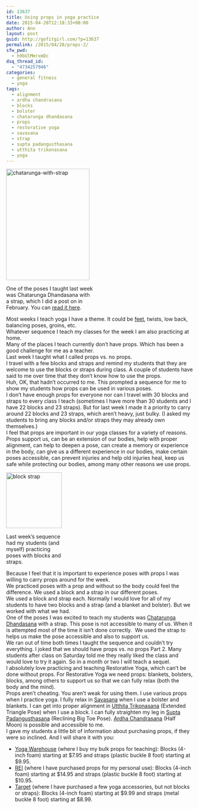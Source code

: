 ```yaml
---
id: 13637
title: Using props in yoga practice
date: 2015-04-28T12:18:33+00:00
author: Ann
layout: post
guid: http://gofitgirl.com/?p=13637
permalink: /2015/04/28/props-2/
sfw_pwd:
  - h9bUlMmrxmDc
dsq_thread_id:
  - "4734257946"
categories:
  - general fitness
  - yoga
tags:
  - alignment
  - ardha chandrasana
  - blocks
  - bolster
  - chatarunga dhandasana
  - props
  - restorative yoga
  - savasana
  - strap
  - supta padangusthasana
  - utthita trikonasana
  - yoga
---
```

<div id="attachment_13638" style="width: 235px" class="wp-caption alignleft">
  <a href="http://gofitgirl.com/2015/04/props-2/chatarunga-with-strap-2/" rel="attachment wp-att-13638"><img class="size-medium wp-image-13638" src="http://gofitgirl.com/wp-content/uploads/2015/04/chatarunga-with-strap-225x300.jpg" alt="chatarunga-with-strap" width="225" height="300" /></a>
  
  <p class="wp-caption-text">
    One of the poses I taught last week was Chatarunga Dhandasana with a strap, which I did a post on in February. You can <a href="http://gofitgirl.com/2015/02/chatarunga/">read it here</a>.
  </p>
</div>

  
Most weeks I teach yoga I have a theme. It could be [feet](http://gofitgirl.com/2015/04/feet-2/), twists, low back, balancing poses, groins, etc.  
Whatever sequence I teach my classes for the week I am also practicing at home.  
Many of the places I teach currently don&#8217;t have props. Which has been a good challenge for me as a teacher.  
Last week I taught what I called props vs. no props.  
I travel with a few blocks and straps and remind my students that they are welcome to use the blocks or straps during class. A couple of students have said to me over time that they don&#8217;t know how to use the props.  
Huh, OK, that hadn&#8217;t occurred to me. This prompted a sequence for me to show my students how props can be used in various poses.  
I don&#8217;t have enough props for everyone nor can I travel with 30 blocks and straps to every class I teach (sometimes I have more than 30 students and I have 22 blocks and 23 straps). But for last week I made it a priority to carry around 22 blocks and 23 straps, which aren&#8217;t heavy, just bulky. (I asked my students to bring any blocks and/or straps they may already own themselves.)  
I feel that props are important in our yoga classes for a variety of reasons. Props support us, can be an extension of our bodies, help with proper alignment, can help to deepen a pose, can create a memory or experience in the body, can give us a different experience in our bodies, make certain poses accessible, can prevent injuries and help old injuries heal, keep us safe while protecting our bodies, among many other reasons we use props.  


<div id="attachment_13640" style="width: 160px" class="wp-caption alignright">
  <a href="http://gofitgirl.com/2015/04/props-2/img_0062/" rel="attachment wp-att-13640"><img class="size-thumbnail wp-image-13640" src="http://gofitgirl.com/wp-content/uploads/2015/04/IMG_0062-150x150.jpg" alt="block strap" width="150" height="150" /></a>
  
  <p class="wp-caption-text">
    Last week&#8217;s sequence had my students (and myself) practicing poses with blocks and straps.
  </p>
</div>

  
Because I feel that it is important to experience poses with props I was willing to carry props around for the week.  
We practiced poses with a prop and without so the body could feel the difference. We used a block and a strap in our different poses.  
We used a block and strap each. Normally I would love for all of my students to have two blocks and a strap (and a blanket and bolster). But we worked with what we had.  
One of the poses I was excited to teach my students was [Chatarunga Dhandasana](http://gofitgirl.com/2015/02/chatarunga/) with a strap. This pose is not accessible to many of us. When it is attempted most of the time it isn&#8217;t done correctly.  We used the strap to helps us make the pose accessible and also to support us.  
We ran out of time both times I taught the sequence and couldn&#8217;t try everything. I joked that we should have props vs. no props Part 2. Many students after class on Saturday told me they really liked the class and would love to try it again. So in a month or two I will teach a sequel.  
I absolutely love practicing and teaching Restorative Yoga, which can&#8217;t be done without props. For Restorative Yoga we need props: blankets, bolsters, blocks, among others to support us so that we can fully relax (both the body and the mind).  
Props aren&#8217;t cheating. You aren&#8217;t weak for using them. I use various props when I practice yoga. I fully relax in [Savasana](http://gofitgirl.com/wp-content/uploads/2014/12/10256587_735501599871959_1015707782054568375_o.jpg) when I use a bolster and blankets. I can get into proper alignment in [Utthita Trikonasana](http://gofitgirl.com/wp-content/uploads/2014/06/Triangle-Transformation-.jpg) (Extended Triangle Pose) when I use a block. I can fully straighten my leg in [Supta Padangusthasana](http://gofitgirl.com/wp-content/uploads/2014/08/Alabaster-Crowley-Supta-Padangusthasana.jpg) (Reclining Big Toe Pose). [Ardha Chandrasana](http://gofitgirl.com/wp-content/uploads/2014/08/half.moon_.jpg) (Half Moon) is possible and accessible to me.  
I gave my students a little bit of information about purchasing props, if they were so inclined. And I will share it with you:

  * [Yoga Warehouse](http://www.theyogawarehouse.com) (where I buy my bulk props for teaching): Blocks (4-inch foam) starting at $7.95 and straps (plastic buckle 8 foot) starting at $9.95.
  * [REI](http://www.rei.com) (where I have purchased props for my personal use): Blocks (4-inch foam) starting at $14.95 and straps (plastic buckle 8 foot) starting at $10.95.
  * [Target](http://www.target.com) (where I have purchased a few yoga accessories, but not blocks or straps): Blocks (4-inch foam) starting at $9.99 and straps (metal buckle 8 foot) starting at $8.99.